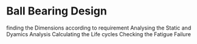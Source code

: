 # Ball Bearing Design 
finding  the Dimensions according to requirement 
Analysing the Static and Dyamics Analysis 
Calculating the Life cycles
Checking the Fatigue Failure 
